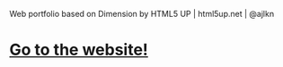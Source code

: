 Web portfolio based on Dimension by HTML5 UP | html5up.net | @ajlkn

# [Go to the website!](pherrara.github.io/portfolio.github.io/)
